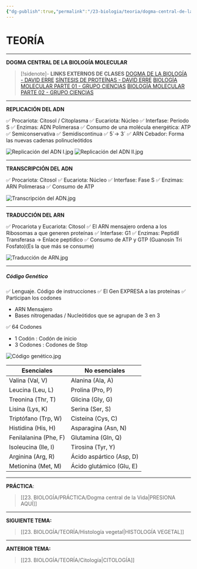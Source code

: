 ```yaml
---
{"dg-publish":true,"permalink":"/23-biologia/teoria/dogma-central-de-la-vida/","tags":["Biología","Teoría"]}
---
```


# TEORÍA
---
**DOGMA CENTRAL DE LA BIOLOGÍA MOLECULAR**

>[!sidenote]- **LINKS EXTERNOS DE CLASES** 
>[DOGMA DE LA BIOLOGÍA - DAVID ERRE](https://youtu.be/qV-AXrcAjb8?si=ZVeY6EuLD3mHcdxn)
>[SÍNTESIS DE PROTEÍNAS - DAVID ERRE](https://www.youtube.com/watch?v=zB5xmPK6WgE) 
>[BIOLOGÍA MOLECULAR PARTE 01 - GRUPO CIENCIAS](https://www.youtube.com/watch?v=TC7yAIOE0S8) 
>[BIOLOGÍA MOLECULAR PARTE 02 - GRUPO CIENCIAS](https://www.youtube.com/watch?v=9nEgLX3a3tY) 

---
**REPLICACIÓN DEL ADN**

✅ Procariota: Citosol / Citoplasma
✅ Eucariota: Núcleo
✅ Interfase: Periodo S
✅ Enzimas: ADN Polimerasa
✅ Consumo de una molécula energética: ATP
✅ Semiconservativa
✅ Semidiscontinua
✅ 5´→ 3´
✅ ARN Cebador: Forma las nuevas cadenas polinucleótidos

![Replicación del ADN I.jpg](/img/user/1.%20ELEMENTOS%20GR%C3%81FICOS/Replicaci%C3%B3n%20del%20ADN%20I.jpg)
![Replicación del ADN II.jpg](/img/user/1.%20ELEMENTOS%20GR%C3%81FICOS/Replicaci%C3%B3n%20del%20ADN%20II.jpg)

---
**TRANSCRIPCIÓN DEL ADN**

✅ Procariota: Citosol
✅ Eucariota: Núcleo
✅ Interfase: Fase S
✅ Enzimas: ARN Polimerasa
✅ Consumo de ATP

![Transcripción del ADN.jpg](/img/user/1.%20ELEMENTOS%20GR%C3%81FICOS/Transcripci%C3%B3n%20del%20ADN.jpg)

---
**TRADUCCIÓN DEL ARN**

✅ Procariota y Eucariota: Citosol
✅ El ARN mensajero ordena a los Ribosomas a que generen proteínas
✅ Interfase: G1
✅ Enzimas: Peptidil Transferasa → Enlace peptídico
✅ Consumo de ATP y GTP (Guanosin Tri Fosfato)(Es la que más se consume)

![Traducción de ARN.jpg](/img/user/1.%20ELEMENTOS%20GR%C3%81FICOS/Traducci%C3%B3n%20de%20ARN.jpg)

---
##### Código Genético

✅ Lenguaje. Código de instrucciones
✅ El Gen EXPRESA a las proteínas
✅ Participan los codones
- ARN Mensajero
- Bases nitrogenadas / Nucleótidos que se agrupan de 3 en 3

✅ 64 Codones
- 1 Codón : Codón de inicio
- 3 Codones : Codones de Stop

![Código genético.jpg](/img/user/1.%20ELEMENTOS%20GR%C3%81FICOS/C%C3%B3digo%20gen%C3%A9tico.jpg)

| Esenciales     | No esenciales        |
|----------------|-----------------------|
| Valina (Val, V)| Alanina (Ala, A)      |
| Leucina (Leu, L)| Prolina (Pro, P)      |
| Treonina (Thr, T)| Glicina (Gly, G)      |
| Lisina (Lys, K)| Serina (Ser, S)       |
| Triptófano (Trp, W)| Cisteína (Cys, C)  |
| Histidina (His, H)| Asparagina (Asn, N)  |
| Fenilalanina (Phe, F)| Glutamina (Gln, Q)|
| Isoleucina (Ile, I)| Tirosina (Tyr, Y)   |
| Arginina (Arg, R)| Ácido aspártico (Asp, D)|
| Metionina (Met, M)| Ácido glutámico (Glu, E)|

---
**PRÁCTICA**:
>[[23. BIOLOGÍA/PRÁCTICA/Dogma central de la Vida\|PRESIONA AQUÍ]]

---
**SIGUIENTE TEMA:** 
>[[23. BIOLOGÍA/TEORÍA/Histología vegetal\|HISTOLOGÍA VEGETAL]]

---
**ANTERIOR TEMA:** 
>[[23. BIOLOGÍA/TEORÍA/Citología\|CITOLOGÍA]]

